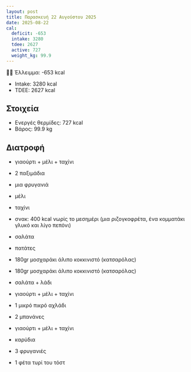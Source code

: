 ```yaml
---
layout: post
title: Παρασκευή 22 Αυγούστου 2025
date: 2025-08-22
cal:
  deficit: -653
  intake: 3280
  tdee: 2627
  active: 727
  weight_kg: 99.9
---
```


👎🏻  Έλλειμμα: <span class="red">-653 kcal</span>

- Intake: 3280 kcal
- ΤDEE: 2627 kcal

## Στοιχεία

- Ενεργές θερμίδες: 727 kcal
- Βάρος: 99.9 kg

## Διατροφή

- γιαούρτι + μέλι + ταχίνι
- 2 παξιμάδια
- μια φρυγανιά
- μέλι
- ταχίνι

- σνακ: 400 kcal νωρίς το μεσημέρι (μια ριζογκοφρέτα, ένα κομματάκι γλυκό και λίγο πεπόνι)

- σαλάτα
- πατάτες
- 180gr μοσχαράκι άλιπο κοκκινιστό (κατσαρόλας)

- 180gr μοσχαράκι άλιπο κοκκινιστό (κατσαρόλας)
- σαλάτα + λάδι

- γιαούρτι + μέλι + ταχίνι
- 1 μικρό πικρό αχλάδι
- 2 μπανάνες
- γιαούρτι + μέλι + ταχίνι
- καρύδια
- 3 φρυγανιές
- 1 φέτα τυρί του τόστ


